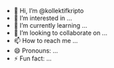 - 👋 Hi, I’m @kollektifkripto
- 👀 I’m interested in ...
- 🌱 I’m currently learning ...
- 💞️ I’m looking to collaborate on ...
- 📫 How to reach me ...
- 😄 Pronouns: ...
- ⚡ Fun fact: ...

<!---
kollektifkripto/kollektifkripto is a ✨ special ✨ repository because its `README.md` (this file) appears on your GitHub profile.
You can click the Preview link to take a look at your changes.
--->
